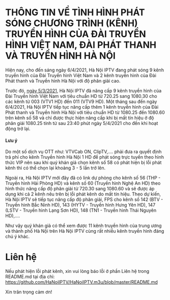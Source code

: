 THÔNG TIN VỀ TÌNH HÌNH PHÁT SÓNG CHƯƠNG TRÌNH (KÊNH) TRUYỀN HÌNH CỦA ĐÀI TRUYỀN HÌNH VIỆT NAM, ĐÀI PHÁT THANH VÀ TRUYỀN HÌNH HÀ NỘI
=======
Hiện nay, cho đến sáng ngày 6/4/2021, Hà Nội IPTV đang phát sóng 9 kênh truyền hình của Đài Truyền hình Việt Nam và 2 kênh truyền hình của Đài Phát thanh và Truyền hình Hà Nội với độ phân giải cao.<br />

Trước đó, [ngày 5/3/2021](https://github.com/HaNoiIPTV/HaNoiIPTV.m3u/commit/8bdca80f40751fd879fde0337fc6038dc930d236), Hà Nội IPTV đã nâng cấp 9 kênh truyền hình của Đài Truyền hình Việt Nam với tiêu chuẩn HD từ 720.25 sang 1080.30 cho các kênh từ 003 (VTV1 HD) đến 011 (VTV9 HD). Một tháng sau đến ngày 6/4/2021, Hà Nội IPTV tiếp tục nâng cấp thêm 1 kênh truyền hình của Đài Phát thanh và Truyền hình Hà Nội với tiêu chuẩn HD từ 1080.25 đến 1080.60 trên kênh số 58 và chỉ được thực hiện nâng cấp khi bị mất tín hiệu ở độ phân giải 1080.25 tính từ sau 23:40 phút ngày 5/4/2021 cho đến khi hoạt động trở lại.<br />

#### Lưu ý
Do một số dịch vụ OTT như: VTVCab ON, ClipTV,.... phải đưa ra quyết định trả phí cho kênh Truyền hình Hà Nội 1 HD để phát sóng trực tuyến theo hình thức VIP nên sau khi quý khán giả chọn kênh số 58 có phát hiện bị lỗi phát kênh thì có thể chọn lại khoảng 3 - 5 lần trở lên.<br />

Ngoài ra, Hà Nội IPTV mới đây đã có link dự phòng cho kênh số 56 (THP - Truyền hình Hải Phòng HD) và kênh số 60 (Truyền hình Nghệ An HD) theo hình thức nâng cấp độ phân giải từ 720.30 sang 1080.60 và sẽ được áp dụng khi cả 2 kênh nêu trên bị lỗi phát kênh do mất tín hiệu. Theo dự kiến, Hà Nội IPTV sẽ tiếp tục nâng cấp độ phân giải, FPS cho kênh số 142 (BTV - Truyền hình Bắc Ninh HD), 143 (HYTV - Truyền hình Hưng Yên HD), 147 (LSTV - Truyền hình Lạng Sơn HD), 148 (TN1 - Truyền hình Thái Nguyên HD),....<br />

Như vậy quý khán giả có thể xem được 11 kênh truyền hình của trung ương và thành phố Hà Nội trên Hà Nội IPTV cùng rất nhiều kênh truyền hình đáng chú ý khác.<br />

# Liên hệ
Nếu phát hiện lỗi phát kênh, xin vui lòng báo lỗi ở phần Liên hệ trong README.md tại địa chỉ: https://github.com/HaNoiIPTV/HaNoiIPTV.m3u/blob/master/README.md<br />

Xin trân trọng cảm ơn!<br />
